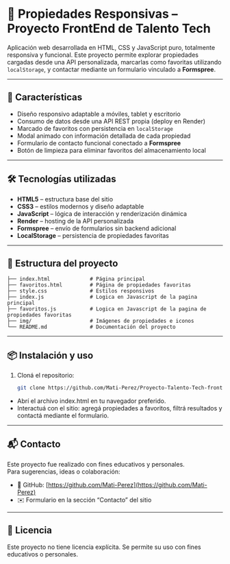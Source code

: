 # 🏡 Propiedades Responsivas – Proyecto FrontEnd de Talento Tech

Aplicación web desarrollada en HTML, CSS y JavaScript puro, totalmente responsiva y funcional. Este proyecto permite explorar propiedades cargadas desde una API personalizada, marcarlas como favoritas utilizando `localStorage`, y contactar mediante un formulario vinculado a **Formspree**.

---

## 🚀 Características

- Diseño responsivo adaptable a móviles, tablet y escritorio
- Consumo de datos desde una API REST propia (deploy en Render)
- Marcado de favoritos con persistencia en `localStorage`
- Modal animado con información detallada de cada propiedad
- Formulario de contacto funcional conectado a **Formspree**
- Botón de limpieza para eliminar favoritos del almacenamiento local

---

## 🛠️ Tecnologías utilizadas

- **HTML5** – estructura base del sitio
- **CSS3** – estilos modernos y diseño adaptable
- **JavaScript** – lógica de interacción y renderización dinámica
- **Render** – hosting de la API personalizada
- **Formspree** – envío de formularios sin backend adicional
- **LocalStorage** – persistencia de propiedades favoritas

---

## 📁 Estructura del proyecto
```
├── index.html             # Página principal
├── favoritos.html         # Página de propiedades favoritas
├── style.css              # Estilos responsivos
├── index.js               # Logica en Javascript de la pagina principal
├── favoritos.js           # Logica en Javascript de la pagina de propiedades favoritas
├── img/                   # Imágenes de propiedades e iconos
└── README.md              # Documentación del proyecto
```
---

## 📦 Instalación y uso

1. Cloná el repositorio:
   ```bash
   git clone https://github.com/Mati-Perez/Proyecto-Talento-Tech-frontend.git
- Abrí el archivo index.html en tu navegador preferido.
- Interactuá con el sitio: agregá propiedades a favoritos, filtrá resultados y contactá mediante el formulario.

---

## 📬 Contacto

Este proyecto fue realizado con fines educativos y personales.  
Para sugerencias, ideas o colaboración:

- 📎 GitHub: [https://github.com/Mati-Perez](https://github.com/Mati-Perez)
- ✉️ Formulario en la sección “Contacto” del sitio

---

## 📄 Licencia

Este proyecto no tiene licencia explícita. Se permite su uso con fines educativos o personales.
